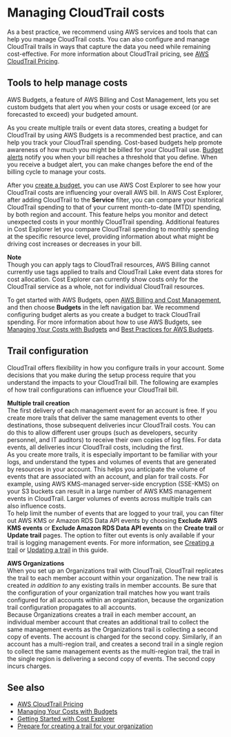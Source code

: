# Managing CloudTrail costs<a name="cloudtrail-trail-manage-costs"></a>

As a best practice, we recommend using AWS services and tools that can help you manage CloudTrail costs\. You can also configure and manage CloudTrail trails in ways that capture the data you need while remaining cost\-effective\. For more information about CloudTrail pricing, see [AWS CloudTrail Pricing](http://aws.amazon.com/cloudtrail/pricing/)\.

## Tools to help manage costs<a name="cloudtrail-trail-manage-costs-tools"></a>

AWS Budgets, a feature of AWS Billing and Cost Management, lets you set custom budgets that alert you when your costs or usage exceed \(or are forecasted to exceed\) your budgeted amount\.

As you create multiple trails or event data stores, creating a budget for CloudTrail by using AWS Budgets is a recommended best practice, and can help you track your CloudTrail spending\. Cost\-based budgets help promote awareness of how much you might be billed for your CloudTrail use\. [Budget alerts](https://docs.aws.amazon.com/awsaccountbilling/latest/aboutv2/budgets-best-practices.html#budgets-best-practices-alerts) notify you when your bill reaches a threshold that you define\. When you receive a budget alert, you can make changes before the end of the billing cycle to manage your costs\.

After you [create a budget](https://docs.aws.amazon.com/awsaccountbilling/latest/aboutv2/budgets-create.html), you can use AWS Cost Explorer to see how your CloudTrail costs are influencing your overall AWS bill\. In AWS Cost Explorer, after adding CloudTrail to the **Service** filter, you can compare your historical CloudTrail spending to that of your current month\-to\-date \(MTD\) spending, by both region and account\. This feature helps you monitor and detect unexpected costs in your monthly CloudTrail spending\. Additional features in Cost Explorer let you compare CloudTrail spending to monthly spending at the specific resource level, providing information about what might be driving cost increases or decreases in your bill\.

**Note**  
Though you can apply tags to CloudTrail resources, AWS Billing cannot currently use tags applied to trails and CloudTrail Lake event data stores for cost allocation\. Cost Explorer can currently show costs only for the CloudTrail service as a whole, not for individual CloudTrail resources\.

To get started with AWS Budgets, open [AWS Billing and Cost Management](https://console.aws.amazon.com/billing), and then choose **Budgets** in the left navigation bar\. We recommend configuring budget alerts as you create a budget to track CloudTrail spending\. For more information about how to use AWS Budgets, see [Managing Your Costs with Budgets](https://docs.aws.amazon.com/awsaccountbilling/latest/aboutv2/budgets-managing-costs.html) and [Best Practices for AWS Budgets](https://docs.aws.amazon.com/awsaccountbilling/latest/aboutv2/budgets-best-practices.html)\.

## Trail configuration<a name="cloudtrail-trail-manage-costs-trailconfig"></a>

CloudTrail offers flexibility in how you configure trails in your account\. Some decisions that you make during the setup process require that you understand the impacts to your CloudTrail bill\. The following are examples of how trail configurations can influence your CloudTrail bill\.

**Multiple trail creation**  
The first delivery of each management event for an account is free\. If you create more trails that deliver the same management events to other destinations, those subsequent deliveries incur CloudTrail costs\. You can do this to allow different user groups \(such as developers, security personnel, and IT auditors\) to receive their own copies of log files\. For data events, all deliveries incur CloudTrail costs, including the first\.  
As you create more trails, it is especially important to be familiar with your logs, and understand the types and volumes of events that are generated by resources in your account\. This helps you anticipate the volume of events that are associated with an account, and plan for trail costs\. For example, using AWS KMS\-managed server\-side encryption \(SSE\-KMS\) on your S3 buckets can result in a large number of AWS KMS management events in CloudTrail\. Larger volumes of events across multiple trails can also influence costs\.  
To help limit the number of events that are logged to your trail, you can filter out AWS KMS or Amazon RDS Data API events by choosing **Exclude AWS KMS events** or **Exclude Amazon RDS Data API events** on the **Create trail** or **Update trail** pages\. The option to filter out events is only available if your trail is logging management events\. For more information, see [Creating a trail](cloudtrail-create-a-trail-using-the-console-first-time.md) or [Updating a trail](cloudtrail-update-a-trail-console.md) in this guide\.

**AWS Organizations**  
When you set up an Organizations trail with CloudTrail, CloudTrail replicates the trail to each member account within your organization\. The new trail is created *in addition to* any existing trails in member accounts\. Be sure that the configuration of your organization trail matches how you want trails configured for all accounts within an organization, because the organization trail configuration propagates to all accounts\.  
Because Organizations creates a trail in each member account, an individual member account that creates an additional trail to collect the same management events as the Organizations trail is collecting a second copy of events\. The account is charged for the second copy\. Similarly, if an account has a multi\-region trail, and creates a second trail in a single region to collect the same management events as the multi\-region trail, the trail in the single region is delivering a second copy of events\. The second copy incurs charges\.

## See also<a name="w99aac10c32b7b9"></a>
+ [AWS CloudTrail Pricing](http://aws.amazon.com/cloudtrail/pricing/)
+ [Managing Your Costs with Budgets](https://docs.aws.amazon.com/awsaccountbilling/latest/aboutv2/budgets-managing-costs.html)
+ [Getting Started with Cost Explorer](https://docs.aws.amazon.com/awsaccountbilling/latest/aboutv2/ce-getting-started.html)
+ [Prepare for creating a trail for your organization](creating-an-organizational-trail-prepare.md)